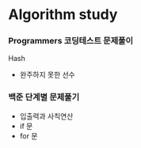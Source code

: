 # Algorithm study

### Programmers 코딩테스트 문제풀이

  Hash
  - 완주하지 못한 선수

### 백준 단계별 문제풀기
  - 입출력과 사칙연산
  - if 문
  - for 문
